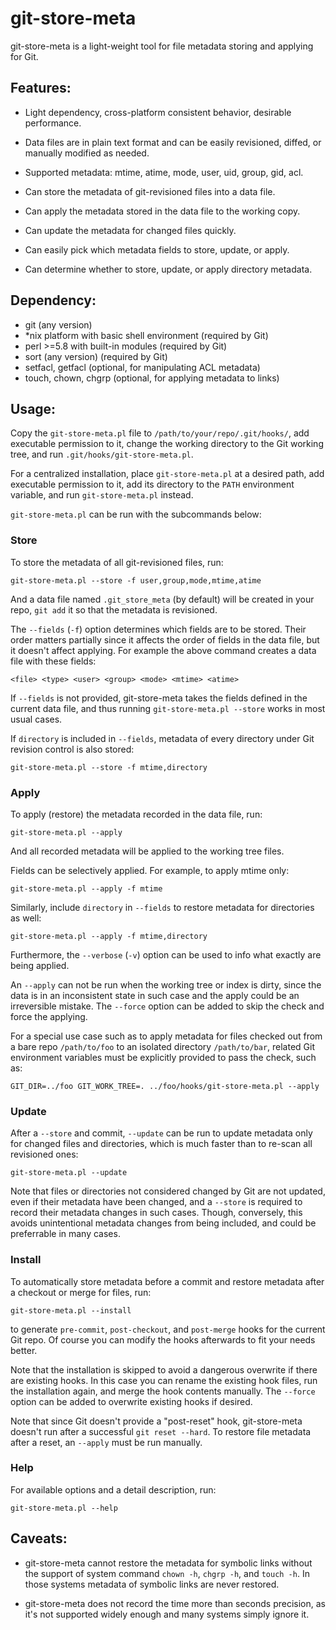 git-store-meta
===============================================================================

git-store-meta is a light-weight tool for file metadata storing and applying
for Git.

Features:
-------------------------------------------------------------------------------

* Light dependency, cross-platform consistent behavior, desirable performance.

* Data files are in plain text format and can be easily revisioned, diffed, or
  manually modified as needed.

* Supported metadata: mtime, atime, mode, user, uid, group, gid, acl.

* Can store the metadata of git-revisioned files into a data file.

* Can apply the metadata stored in the data file to the working copy.

* Can update the metadata for changed files quickly.

* Can easily pick which metadata fields to store, update, or apply.

* Can determine whether to store, update, or apply directory metadata.

Dependency:
-------------------------------------------------------------------------------

- git (any version)
- *nix platform with basic shell environment (required by Git)
- perl >=5.8 with built-in modules (required by Git)
- sort (any version) (required by Git)
- setfacl, getfacl (optional, for manipulating ACL metadata)
- touch, chown, chgrp (optional, for applying metadata to links)

Usage:
-------------------------------------------------------------------------------

Copy the `git-store-meta.pl` file to `/path/to/your/repo/.git/hooks/`, add
executable permission to it, change the working directory to the Git working
tree, and run `.git/hooks/git-store-meta.pl`.

For a centralized installation, place `git-store-meta.pl` at a desired path,
add executable permission to it, add its directory to the `PATH` environment
variable, and run `git-store-meta.pl` instead.

`git-store-meta.pl` can be run with the subcommands below:

### Store

To store the metadata of all git-revisioned files, run:

    git-store-meta.pl --store -f user,group,mode,mtime,atime

And a data file named `.git_store_meta` (by default) will be created in your
repo, `git add` it so that the metadata is revisioned.

The `--fields` (`-f`) option determines which fields are to be stored. Their
order matters partially since it affects the order of fields in the data
file, but it doesn't affect applying. For example the above command creates
a data file with these fields:

    <file> <type> <user> <group> <mode> <mtime> <atime>

If `--fields` is not provided, git-store-meta takes the fields defined in the
current data file, and thus running `git-store-meta.pl --store` works in most
usual cases.

If `directory` is included in `--fields`, metadata of every directory under Git
revision control is also stored:

    git-store-meta.pl --store -f mtime,directory

### Apply

To apply (restore) the metadata recorded in the data file, run:

    git-store-meta.pl --apply

And all recorded metadata will be applied to the working tree files.

Fields can be selectively applied. For example, to apply mtime only:

    git-store-meta.pl --apply -f mtime

Similarly, include `directory` in `--fields` to restore metadata for
directories as well:

    git-store-meta.pl --apply -f mtime,directory

Furthermore, the `--verbose` (`-v`) option can be used to info what exactly are
being applied.

An `--apply` can not be run when the working tree or index is dirty, since the
data is in an inconsistent state in such case and the apply could be an
irreversible mistake. The `--force` option can be added to skip the check and
force the applying.

For a special use case such as to apply metadata for files checked out from a
bare repo `/path/to/foo` to an isolated directory `/path/to/bar`, related Git
environment variables must be explicitly provided to pass the check, such as:

    GIT_DIR=../foo GIT_WORK_TREE=. ../foo/hooks/git-store-meta.pl --apply

### Update

After a `--store` and commit, `--update` can be run to update metadata only
for changed files and directories, which is much faster than to re-scan all
revisioned ones:

    git-store-meta.pl --update

Note that files or directories not considered changed by Git are not updated,
even if their metadata have been changed, and a `--store` is required to record
their metadata changes in such cases. Though, conversely, this avoids
unintentional metadata changes from being included, and could be preferrable in
many cases.

### Install

To automatically store metadata before a commit and restore metadata after a
checkout or merge for files, run:

    git-store-meta.pl --install

to generate `pre-commit`, `post-checkout`, and `post-merge` hooks for the
current Git repo. Of course you can modify the hooks afterwards to fit your
needs better.

Note that the installation is skipped to avoid a dangerous overwrite if there
are existing hooks. In this case you can rename the existing hook files, run
the installation again, and merge the hook contents manually. The `--force`
option can be added to overwrite existing hooks if desired.

Note that since Git doesn't provide a "post-reset" hook, git-store-meta doesn't
run after a successful `git reset --hard`. To restore file metadata after a
reset, an `--apply` must be run manually.

### Help

For available options and a detail description, run:

    git-store-meta.pl --help

Caveats:
-------------------------------------------------------------------------------

* git-store-meta cannot restore the metadata for symbolic links without the
  support of system command `chown -h`, `chgrp -h`, and `touch -h`. In those
  systems metadata of symbolic links are never restored.

* git-store-meta does not record the time more than seconds precision, as it's
  not supported widely enough and many systems simply ignore it.
